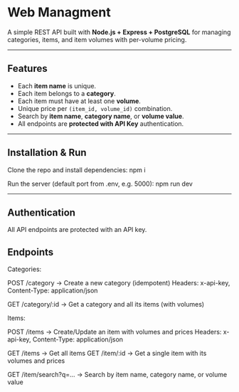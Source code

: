 # Web Managment

A simple REST API built with **Node.js + Express + PostgreSQL** for managing categories, items, and item volumes with per-volume pricing.

---

## Features
- Each **item name** is unique.
- Each item belongs to a **category**.
- Each item must have at least one **volume**.
- Unique price per `(item_id, volume_id)` combination.
- Search by **item name**, **category name**, or **volume value**.
- All endpoints are **protected with API Key** authentication.

---

## Installation & Run

Clone the repo and install dependencies:
npm i

Run the server (default port from .env, e.g. 5000):
npm run dev

---

## Authentication

All API endpoints are protected with an API key.

## Endpoints
Categories:

 POST /category → Create a new category (idempotent) Headers: x-api-key, Content-Type: application/json 

GET /category/:id → Get a category and all its items (with volumes) 

Items:

POST /items → Create/Update an item with volumes and prices Headers: x-api-key, Content-Type: application/json

GET /items → Get all items GET /item/:id → Get a single item with its volumes and prices

GET /item/search?q=... → Search by item name, category name, or volume value
